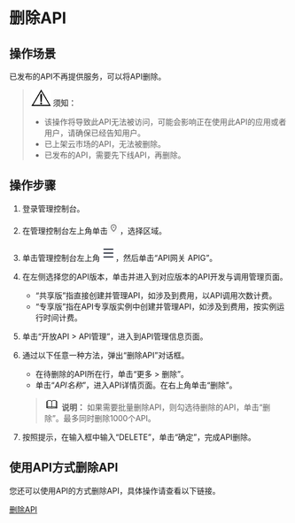 # 删除API<a name="ZH-CN_TOPIC_0000001188877333"></a>

## 操作场景<a name="zh-cn_topic_0000001128377372_zh-cn_topic_0080103328_section25971517509"></a>

已发布的API不再提供服务，可以将API删除。

>![](public_sys-resources/icon-notice.gif) **须知：** 
>-   该操作将导致此API无法被访问，可能会影响正在使用此API的应用或者用户，请确保已经告知用户。
>-   已上架云市场的API，无法被删除。
>-   已发布的API，需要先下线API，再删除。

## 操作步骤<a name="zh-cn_topic_0000001128377372_zh-cn_topic_0080103328_section1929412566340"></a>

1.  登录管理控制台。
2.  在管理控制台左上角单击![](figures/icon-region.png)，选择区域。
3.  单击管理控制台左上角![](figures/zh-cn_image_0000001146031768.png)，然后单击“API网关 APIG”。
4.  在左侧选择您的API版本，单击并进入到对应版本的API开发与调用管理页面。
    -   “共享版”指直接创建并管理API，如涉及到费用，以API调用次数计费。
    -   “专享版”指在API专享版实例中创建并管理API，如涉及到费用，按实例运行时间计费。

5.  单击“开放API \> API管理”，进入到API管理信息页面。
6.  通过以下任意一种方法，弹出“删除API”对话框。

    -   在待删除的API所在行，单击“更多 \> 删除”。
    -   单击“_API名称_”，进入API详情页面。在右上角单击“删除”。

    >![](public_sys-resources/icon-note.gif) **说明：** 
    >如果需要批量删除API，则勾选待删除的API，单击“删除”。最多同时删除1000个API。

7.  按照提示，在输入框中输入“DELETE”，单击“确定”，完成API删除。

## 使用API方式删除API<a name="zh-cn_topic_0000001128377372_zh-cn_topic_0080103328_zh-cn_topic_0080101678_section7546754133419"></a>

您还可以使用API的方式删除API，具体操作请查看以下链接。

[删除API](https://support.huaweicloud.com/api-apig/DeleteApiV2.html)

